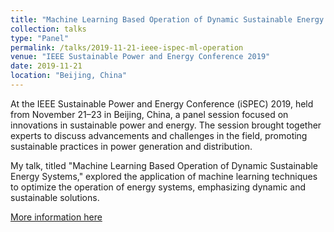 ```yaml
---
title: "Machine Learning Based Operation of Dynamic Sustainable Energy Systems"
collection: talks
type: "Panel"
permalink: /talks/2019-11-21-ieee-ispec-ml-operation
venue: "IEEE Sustainable Power and Energy Conference 2019"
date: 2019-11-21
location: "Beijing, China"
---
```

At the IEEE Sustainable Power and Energy Conference (iSPEC) 2019, held from November 21–23 in Beijing, China, a panel session focused on innovations in sustainable power and energy. The session brought together experts to discuss advancements and challenges in the field, promoting sustainable practices in power generation and distribution.

My talk, titled "Machine Learning Based Operation of Dynamic Sustainable Energy Systems," explored the application of machine learning techniques to optimize the operation of energy systems, emphasizing dynamic and sustainable solutions.

[More information here](https://ieeexplore.ieee.org/xpl/conhome/8962268/proceeding)

